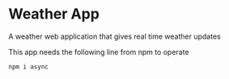 # Weather App
A weather web application that gives real time weather updates 


This app needs the following line from npm to operate

    npm i async